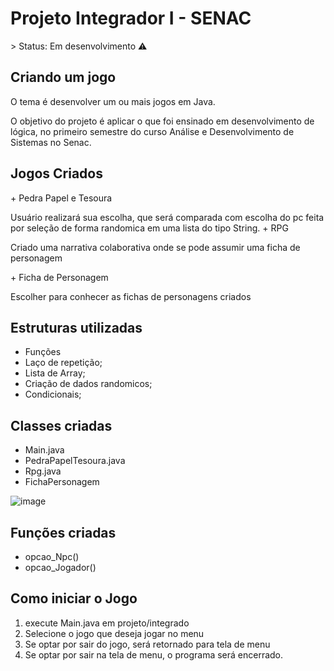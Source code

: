 <h1> Projeto Integrador I  - SENAC </h1>
> Status: Em desenvolvimento ⚠️

<h2> Criando um jogo </h2>

<p>O tema é desenvolver um ou mais jogos em Java.</p>  
<p> O objetivo do projeto é aplicar o que foi ensinado em desenvolvimento de lógica, no primeiro semestre do curso Análise e Desenvolvimento de Sistemas
  no Senac.</p>

<h2> Jogos Criados </h2>
+ Pedra Papel e Tesoura 
<p>Usuário realizará sua escolha, que será comparada com escolha do pc feita por seleção de forma randomica em uma lista do tipo String. 
+ RPG 
<p>Criado uma narrativa colaborativa onde se pode assumir uma ficha de personagem</p>
+ Ficha de Personagem
<p>Escolher para conhecer as fichas de personagens criados</p>
  
<h2>Estruturas utilizadas</h2>
<ul>
  <li> Funções </li>
  <li> Laço de repetição;</li>
  <li> Lista de Array;</li>
  <li> Criação de dados randomicos;</li>
  <li> Condicionais;</li>
</ul>


<h2> Classes criadas </h2>
<ul>
  <li> Main.java </li>
  <li> PedraPapelTesoura.java </li>
  <li> Rpg.java </li>
  <li> FichaPersonagem </li>
</ul>

![image](https://github.com/Blopees/projeto-integradoI/assets/117495048/2f6d2ba8-6dcf-4fef-9833-430755752273)

<h2> Funções criadas </h2>
<ul>
  <li>  opcao_Npc() </li>
  <li> opcao_Jogador() </li>   
</ul> 

<h2> Como iniciar o Jogo </h2>

1) execute Main.java em projeto/integrado
2) Selecione o jogo que deseja jogar no menu
3) Se optar por sair do jogo, será retornado para tela de menu
4) Se optar por sair na tela de menu, o programa será encerrado. 
